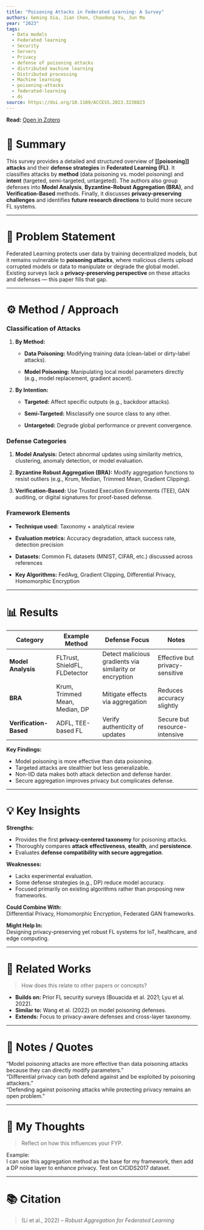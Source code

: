 ```yaml
---
title: "Poisoning Attacks in Federated Learning: A Survey"
authors: Geming Xia, Jian Chen, Chaodong Yu, Jun Ma
year: "2023"
tags:
  - Data models
  - Federated learning
  - Security
  - Servers
  - Privacy
  - defense of poisoning attacks
  - distributed machine learning
  - Distributed processing
  - Machine learning
  - poisoning-attacks
  - federated-learning
  - ds
source: https://doi.org/10.1109/ACCESS.2023.3238823
---
```

**Read:** [Open in Zotero](zotero://select/items/2_9KFMF498)

# 🧠 Summary

This survey provides a detailed and structured overview of **[[poisoning]] attacks** and their **defense strategies** in **Federated Learning (FL)**. It classifies attacks by **method** (data poisoning vs. model poisoning) and **intent** (targeted, semi-targeted, untargeted). The authors also group defenses into **Model Analysis**, **Byzantine-Robust Aggregation (BRA)**, and **Verification-Based** methods. Finally, it discusses **privacy-preserving challenges** and identifies **future research directions** to build more secure FL systems.



---

# 🎯 Problem Statement

Federated Learning protects user data by training decentralized models, but it remains vulnerable to **poisoning attacks**, where malicious clients upload corrupted models or data to manipulate or degrade the global model.  
Existing surveys lack a **privacy-preserving perspective** on these attacks and defenses — this paper fills that gap.

---

# ⚙️ Method / Approach

### **Classification of Attacks**

1. **By Method:**
    
    - **Data Poisoning:** Modifying training data (clean-label or dirty-label attacks).
        
    - **Model Poisoning:** Manipulating local model parameters directly (e.g., model replacement, gradient ascent).
        
2. **By Intention:**
    
    - **Targeted:** Affect specific outputs (e.g., backdoor attacks).
        
    - **Semi-Targeted:** Misclassify one source class to any other.
        
    - **Untargeted:** Degrade global performance or prevent convergence.
        

### **Defense Categories**

1. **Model Analysis:** Detect abnormal updates using similarity metrics, clustering, anomaly detection, or model evaluation.
    
2. **Byzantine Robust Aggregation (BRA):** Modify aggregation functions to resist outliers (e.g., Krum, Median, Trimmed Mean, Gradient Clipping).
    
3. **Verification-Based:** Use Trusted Execution Environments (TEE), GAN auditing, or digital signatures for proof-based defense.
    

### **Framework Elements**

- **Technique used:** Taxonomy + analytical review
    
- **Evaluation metrics:** Accuracy degradation, attack success rate, detection precision
    
- **Datasets:** Common FL datasets (MNIST, CIFAR, etc.) discussed across references
    
- **Key Algorithms:** FedAvg, Gradient Clipping, Differential Privacy, Homomorphic Encryption

---

# 📊 Results

|Category|Example Method|Defense Focus|Notes|
|---|---|---|---|
|**Model Analysis**|FLTrust, ShieldFL, FLDetector|Detect malicious gradients via similarity or encryption|Effective but privacy-sensitive|
|**BRA**|Krum, Trimmed Mean, Median, DP|Mitigate effects via aggregation|Reduces accuracy slightly|
|**Verification-Based**|ADFL, TEE-based FL|Verify authenticity of updates|Secure but resource-intensive|
**Key Findings:**
- Model poisoning is more effective than data poisoning.
- Targeted attacks are stealthier but less generalizable.
- Non-IID data makes both attack detection and defense harder.
- Secure aggregation improves privacy but complicates defense.
---

# 💡 Key Insights

**Strengths:**

- Provides the first **privacy-centered taxonomy** for poisoning attacks.
- Thoroughly compares **attack effectiveness**, **stealth**, and **persistence**.
- Evaluates **defense compatibility with secure aggregation**.

**Weaknesses:**
- Lacks experimental evaluation.
- Some defense strategies (e.g., DP) reduce model accuracy.
- Focused primarily on existing algorithms rather than proposing new frameworks.

**Could Combine With:**  
Differential Privacy, Homomorphic Encryption, Federated GAN frameworks.

**Might Help In:**  
Designing privacy-preserving yet robust FL systems for IoT, healthcare, and edge computing.

---

# 🧩 Related Works
> How does this relate to other papers or concepts?

- **Builds on:** Prior FL security surveys (Bouacida et al. 2021; Lyu et al. 2022).
- **Similar to:** Wang et al. (2022) on model poisoning defenses.
- **Extends:** Focus to privacy-aware defenses and cross-layer taxonomy.

---

# 💬 Notes / Quotes

“Model poisoning attacks are more effective than data poisoning attacks because they can directly modify parameters.”  
“Differential privacy can both defend against and be exploited by poisoning attackers.”  
“Defending against poisoning attacks while protecting privacy remains an open problem.”

---

# 🧠 My Thoughts
> Reflect on how this influences your FYP.

Example:  
I can use this aggregation method as the base for my framework, then add a DP noise layer to enhance privacy. Test on CICIDS2017 dataset.

---

# 📚 Citation
> (Li et al., 2022) – *Robust Aggregation for Federated Learning*